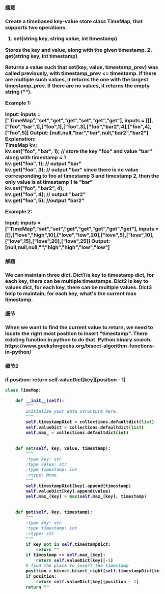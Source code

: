 <h3>题意<h3>
<p>
Create a timebased key-value store class TimeMap, that supports two operations.

1. set(string key, string value, int timestamp)

Stores the key and value, along with the given timestamp.
2. get(string key, int timestamp)

Returns a value such that set(key, value, timestamp_prev) was called previously, with timestamp_prev <= timestamp.
If there are multiple such values, it returns the one with the largest timestamp_prev.
If there are no values, it returns the empty string ("").
 

Example 1:

Input: inputs = ["TimeMap","set","get","get","set","get","get"], inputs = [[],["foo","bar",1],["foo",1],["foo",3],["foo","bar2",4],["foo",4],["foo",5]]
Output: [null,null,"bar","bar",null,"bar2","bar2"]
Explanation:   
TimeMap kv;   
kv.set("foo", "bar", 1); // store the key "foo" and value "bar" along with timestamp = 1   
kv.get("foo", 1);  // output "bar"   
kv.get("foo", 3); // output "bar" since there is no value corresponding to foo at timestamp 3 and timestamp 2, then the only value is at timestamp 1 ie "bar"   
kv.set("foo", "bar2", 4);   
kv.get("foo", 4); // output "bar2"   
kv.get("foo", 5); //output "bar2"   

Example 2:

Input: inputs = ["TimeMap","set","set","get","get","get","get","get"], inputs = [[],["love","high",10],["love","low",20],["love",5],["love",10],["love",15],["love",20],["love",25]]
Output: [null,null,null,"","high","high","low","low"]

<p>




<h3>解题<h3>
<p> 
We can maintain three dict. Dict1 is key to timestamp dict, for each key, there can be multiple timestamps. Dict2 is key to values dict, for each key, 
there can be multiple values. Dict3 help to maintain, for each key, what's the current max timestamp.
<p>




<h3>细节<h3>
<p>
When we want to find the current value to return, we need to locate the right most position to insert "timestamp". There existing function in python to do that.
Python binary search: https://www.geeksforgeeks.org/bisect-algorithm-functions-in-python/
<p>

<h3>细节2<h3>
<p>
if position:
    return self.valueDict[key][position - 1]
<p>

```python
class TimeMap:

    def __init__(self):
        """
        Initialize your data structure here.
        """
        self.timestampDict = collections.defaultdict(list)
        self.valueDict = collections.defaultdict(list)
        self.max_ = collections.defaultdict(int)
        

    def set(self, key, value, timestamp):
        """
        :type key: str
        :type value: str
        :type timestamp: int
        :rtype: None
        """
        self.timestampDict[key].append(timestamp)
        self.valueDict[key].append(value)
        self.max_[key] = max(self.max_[key], timestamp)
        

    def get(self, key, timestamp):
        """
        :type key: str
        :type timestamp: int
        :rtype: str
        """
        if key not in self.timestampDict:
            return ""
        if timestamp >= self.max_[key]:
            return self.valueDict[key][-1]
        # find the place to insert the timestamp
        position = bisect.bisect_right(self.timestampDict[key], timestamp)
        if position:
            return self.valueDict[key][position - 1]
        return ""
    

```

